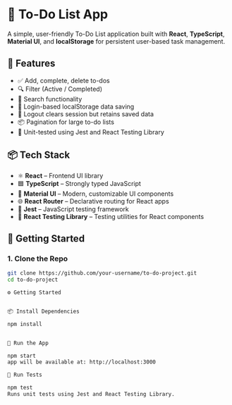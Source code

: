 # 📝 To-Do List App

A simple, user-friendly To-Do List application built with **React**, **TypeScript**, **Material UI**, and **localStorage** for persistent user-based task management.

## 🔧 Features

- ✅ Add, complete, delete to-dos
- 🔍 Filter (Active / Completed)
- 🔎 Search functionality
- 👥 Login-based localStorage data saving
- 🔐 Logout clears session but retains saved data
- 📦 Pagination for large to-do lists
- 🧪 Unit-tested using Jest and React Testing Library

## 📦 Tech Stack

- ⚛️ **React** – Frontend UI library
- 🟦 **TypeScript** – Strongly typed JavaScript
- 🎨 **Material UI** – Modern, customizable UI components
- 🌐 **React Router** – Declarative routing for React apps
- 🧪 **Jest** – JavaScript testing framework
- 🔬 **React Testing Library** – Testing utilities for React components

## 🚀 Getting Started

### 1. Clone the Repo

```bash
git clone https://github.com/your-username/to-do-project.git
cd to-do-project

⚙️ Getting Started


📦 Install Dependencies

npm install


🚀 Run the App

npm start
app will be available at: http://localhost:3000

🧪 Run Tests

npm test
Runs unit tests using Jest and React Testing Library.



```
